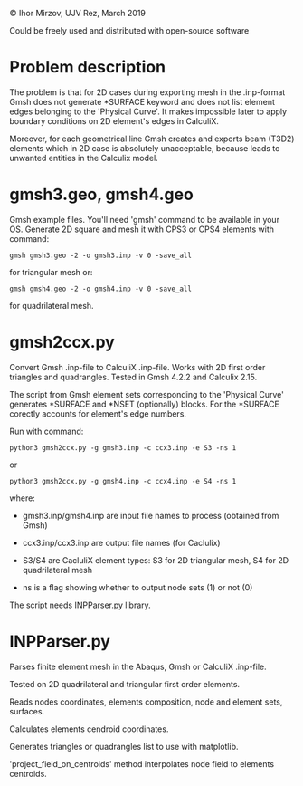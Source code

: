 © Ihor Mirzov, UJV Rez, March 2019

Could be freely used and distributed with open-source software


# Problem description

The problem is that for 2D cases during exporting mesh in the .inp-format Gmsh does not generate *SURFACE keyword and does not list element edges belonging to the 'Physical Curve'. It makes impossible later to apply boundary conditions on 2D element's edges in CalculiX.

Moreover, for each geometrical line Gmsh creates and exports beam (T3D2) elements which in 2D case is absolutely unacceptable, because leads to unwanted entities in the Calculix model.


# gmsh3.geo, gmsh4.geo

Gmsh example files. You'll need 'gmsh' command to be available in your OS. Generate 2D square and mesh it with CPS3 or CPS4 elements with command:

    gmsh gmsh3.geo -2 -o gmsh3.inp -v 0 -save_all

for triangular mesh or:

    gmsh gmsh4.geo -2 -o gmsh4.inp -v 0 -save_all

for quadrilateral mesh.


# gmsh2ccx.py

Convert Gmsh .inp-file to CalculiX .inp-file. Works with 2D first order triangles and quadrangles. Tested in Gmsh 4.2.2 and Calculix 2.15.

The script from Gmsh element sets corresponding to the 'Physical Curve' generates *SURFACE and *NSET (optionally) blocks. For the *SURFACE corectly accounts for element's edge numbers.

Run with command:

    python3 gmsh2ccx.py -g gmsh3.inp -c ccx3.inp -e S3 -ns 1

or

    python3 gmsh2ccx.py -g gmsh4.inp -c ccx4.inp -e S4 -ns 1

where:

- gmsh3.inp/gmsh4.inp are input file names to process (obtained from Gmsh)

- ccx3.inp/ccx3.inp are output file names (for Caclulix)

- S3/S4 are CacluliX element types: S3 for 2D triangular mesh, S4 for 2D quadrilateral mesh

- ns is a flag showing whether to output node sets (1) or not (0) 

The script needs INPParser.py library.



# INPParser.py

Parses finite element mesh in the Abaqus, Gmsh or CalculiX .inp-file.

Tested on 2D quadrilateral and triangular first order elements.

Reads nodes coordinates, elements composition, node and element sets, surfaces.

Calculates elements cendroid coordinates.

Generates triangles or quadrangles list to use with matplotlib.

'project_field_on_centroids' method interpolates node field to elements centroids.
